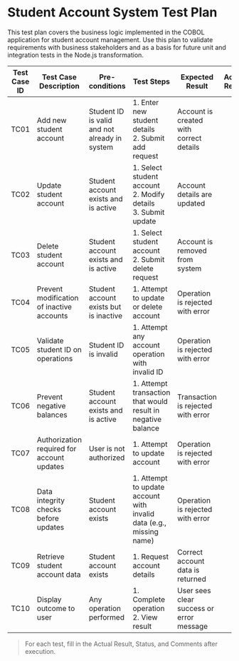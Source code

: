 # Student Account System Test Plan

This test plan covers the business logic implemented in the COBOL application for student account management. Use this plan to validate requirements with business stakeholders and as a basis for future unit and integration tests in the Node.js transformation.

| Test Case ID | Test Case Description | Pre-conditions | Test Steps | Expected Result | Actual Result | Status (Pass/Fail) | Comments |
|--------------|----------------------|----------------|------------|-----------------|---------------|--------------------|----------|
| TC01 | Add new student account | Student ID is valid and not already in system | 1. Enter new student details<br>2. Submit add request | Account is created with correct details |  |  |  |
| TC02 | Update student account | Student account exists and is active | 1. Select student account<br>2. Modify details<br>3. Submit update | Account details are updated |  |  |  |
| TC03 | Delete student account | Student account exists and is active | 1. Select student account<br>2. Submit delete request | Account is removed from system |  |  |  |
| TC04 | Prevent modification of inactive accounts | Student account exists but is inactive | 1. Attempt to update or delete account | Operation is rejected with error |  |  |  |
| TC05 | Validate student ID on operations | Student ID is invalid | 1. Attempt any account operation with invalid ID | Operation is rejected with error |  |  |  |
| TC06 | Prevent negative balances | Student account exists and is active | 1. Attempt transaction that would result in negative balance | Transaction is rejected with error |  |  |  |
| TC07 | Authorization required for account updates | User is not authorized | 1. Attempt to update account | Operation is rejected with error |  |  |  |
| TC08 | Data integrity checks before updates | Student account exists | 1. Attempt to update account with invalid data (e.g., missing name) | Operation is rejected with error |  |  |  |
| TC09 | Retrieve student account data | Student account exists | 1. Request account details | Correct account data is returned |  |  |  |
| TC10 | Display outcome to user | Any operation performed | 1. Complete operation<br>2. View result | User sees clear success or error message |  |  |  |

> For each test, fill in the Actual Result, Status, and Comments after execution.

